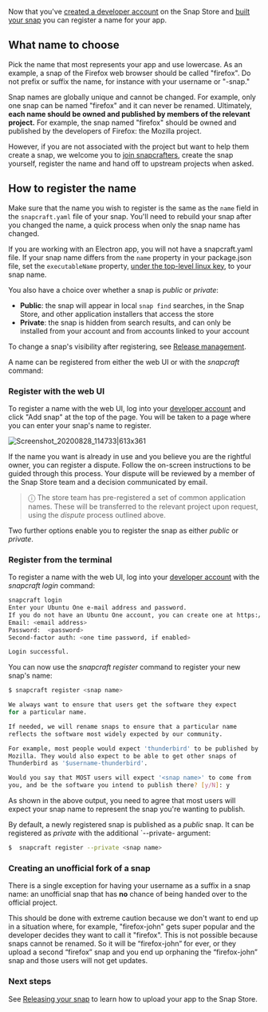 Now that you've [created a developer account](/t/creating-your-developer-account/6760) on the Snap Store and [built your snap](/t/building-the-snap/6800) you can register a name for your app.

## What name to choose

Pick the name that most represents your app and use lowercase. As an example, a snap of the Firefox web browser should be called "firefox". Do not prefix or suffix the name, for instance with your username or "-snap."

Snap names are globally unique and cannot be changed. For example, only one snap can be named "firefox" and it can never be renamed. Ultimately, **each name should be owned and published by members of the relevant project.** For example, the snap named "firefox" should be owned and published by the developers of Firefox: the Mozilla project.

However, if you are not associated with the project but want to help them create a snap, we welcome you to [join snapcrafters](https://forum.snapcraft.io/t/join-snapcrafters/1325), create the snap yourself, register the name and hand off to upstream projects when asked.

## How to register the name

Make sure that the name you wish to register is the same as the `name` field in the `snapcraft.yaml` file of your snap. You'll need to rebuild your snap after you changed the name, a quick process when only the snap name has changed.

If you are working with an Electron app, you will not have a snapcraft.yaml file. If your snap name differs from the `name` property in your package.json file, set the `executableName` property, [under the top-level linux key](https://www.electron.build/configuration/linux), to your snap name.

You also have a choice over whether a snap is _public_ or _private_:
- **Public**: the snap will appear in local `snap find` searches, in the Snap Store, and other application installers that access the store
- **Private**: the snap is hidden from search results, and can only be installed from your account and from accounts linked to your account

To change a snap's visibility after registering, see [Release management](/t/release-management/12442#heading--private-snaps).

A name can be registered from either the web UI or with the _snapcraft_ command:

### Register with the web UI

To register a name with the web UI, log into your [developer account](https://snapcraft.io/account) and click "Add snap" at the top of the page. You will be taken to a page where you can enter your snap's name to register.

![Screenshot_20200828_114733|613x361](https://forum-snapcraft-io.s3.dualstack.us-east-1.amazonaws.com/original/2X/b/b1f74bd8422bf8196cd3b334eafd173350ad432d.png)

If the name you want is already in use and you believe you are the rightful owner, you can register a dispute. Follow the on-screen instructions to be guided through this process. Your dispute will be reviewed by a member of the Snap Store team and a decision communicated by email.

> ⓘ  The store team has pre-registered a set of common application names. These will be transferred to the relevant project upon request, using the *dispute* process outlined above.

Two further options enable you to register the snap as either _public_ or _private_.

### Register from the terminal

To register a name with the web UI, log into your [developer account](https://snapcraft.io/account) with the _snapcraft login_ command:

```bash
snapcraft login
Enter your Ubuntu One e-mail address and password.
If you do not have an Ubuntu One account, you can create one at https://snapcraft.io/account
Email: <email address>
Password:  <password>
Second-factor auth: <one time password, if enabled>

Login successful.
```

You can now use the _snapcraft register_ command to register your new snap's name:

```bash
$ snapcraft register <snap name>

We always want to ensure that users get the software they expect
for a particular name.

If needed, we will rename snaps to ensure that a particular name
reflects the software most widely expected by our community.

For example, most people would expect 'thunderbird' to be published by
Mozilla. They would also expect to be able to get other snaps of
Thunderbird as '$username-thunderbird'.

Would you say that MOST users will expect '<snap name>' to come from
you, and be the software you intend to publish there? [y/N]: y
```

As shown in the above output, you need to agree that most users will expect your snap name to represent the snap you're wanting to publish.

By default, a newly registered snap is published as a _public_ snap. It can be registered as _private_ with the additional `--private- argument:

```bash
$  snapcraft register --private <snap name>
```


### Creating an unofficial fork of a snap

There is a single exception for having your username as a suffix in a snap name: an unofficial snap that has **no** chance of being handed over to the official project.

This should be done with extreme caution because we don't want to end up in a situation where, for example, "firefox-john" gets super popular and the developer decides they want to call it "firefox". This is not possible because snaps cannot be renamed. So it will be “firefox-john” for ever, or they upload a second “firefox” snap and you end up orphaning the “firefox-john” snap and those users will not get updates.

### Next steps

See  [Releasing your snap](/t/releasing-your-app/6795)  to learn how to upload your app to the Snap Store.